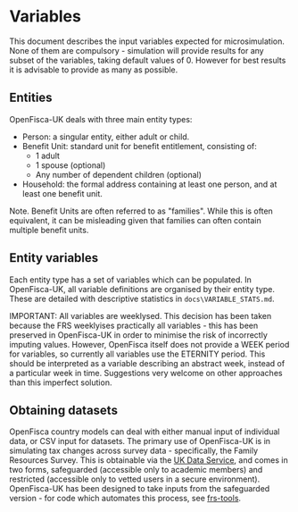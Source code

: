 # Variables

This document describes the input variables expected for microsimulation. None of them are compulsory - simulation will provide results for any subset of the variables, taking default values of 0. However for best results it is advisable to provide as many as possible.

## Entities

OpenFisca-UK deals with three main entity types:
- Person: a singular entity, either adult or child.
- Benefit Unit: standard unit for benefit entitlement, consisting of:
  - 1 adult
  - 1 spouse (optional)
  - Any number of dependent children (optional)
- Household: the formal address containing at least one person, and at least one benefit unit.

Note. Benefit Units are often referred to as "families". While this is often equivalent, it can be misleading given that families can often contain multiple benefit units.

## Entity variables

Each entity type has a set of variables which can be populated. In OpenFisca-UK, all variable definitions are organised by their entity type. These are detailed with descriptive statistics in ```docs\VARIABLE_STATS.md```.

IMPORTANT: All variables are weeklysed. This decision has been taken because the FRS weeklyises practically all variables - this has been preserved in OpenFisca-UK in order to minimise the risk of incorrectly imputing values. However, OpenFisca itself does not provide a WEEK period for variables, so currently all variables use the ETERNITY period. This should be interpreted as a variable describing an abstract week, instead of a particular week in time. Suggestions very welcome on other approaches than this imperfect solution.

## Obtaining datasets

OpenFisca country models can deal with either manual input of individual data, or CSV input for datasets. The primary use of OpenFisca-UK is in simulating tax changes across survey data - specifically, the Family Resources Survey. This is obtainable via the [UK Data Service](https://beta.ukdataservice.ac.uk/datacatalogue/series/series?id=200017), and comes in two forms, safeguarded (accessible only to academic members) and restricted (accessible only to vetted users in a secure environment). OpenFisca-UK has been designed to take inputs from the safeguarded version - for code which automates this process, see [frs-tools](https://github.com/nikhilwoodruff/frs-tools).
